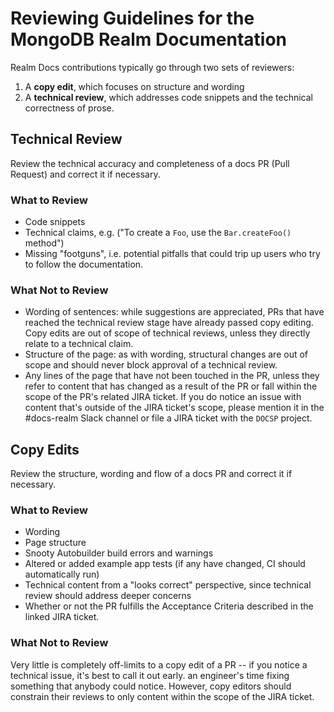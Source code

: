 # Reviewing Guidelines for the MongoDB Realm Documentation

Realm Docs contributions typically go through two sets of reviewers:

1. A **copy edit**, which focuses on structure and wording
2. A **technical review**, which addresses code snippets and the
   technical correctness of prose.

## Technical Review

Review the technical accuracy and completeness of a docs PR
(Pull Request) and correct it if necessary.

### What to Review

- Code snippets
- Technical claims, e.g. ("To create a `Foo`, use the `Bar.createFoo()` method")
- Missing "footguns", i.e. potential pitfalls that could trip up users
  who try to follow the documentation.

### What Not to Review

- Wording of sentences: while suggestions are appreciated, PRs
  that have reached the technical review stage have already passed copy
  editing. Copy edits are out of scope of technical reviews, unless they
  directly relate to a technical claim.
- Structure of the page: as with wording, structural changes are out of
  scope and should never block approval of a technical review.
- Any lines of the page that have not been touched in the PR,
  unless they refer to content that has changed as a result of the PR or
  fall within the scope of the PR's related JIRA ticket. If you do notice
  an issue with content that's outside of the JIRA ticket's scope,
  please mention it in the #docs-realm Slack channel or file a JIRA
  ticket with the `DOCSP` project.

## Copy Edits

Review the structure, wording and flow of a docs PR and correct it if
necessary.

### What to Review

- Wording
- Page structure
- Snooty Autobuilder build errors and warnings
- Altered or added example app tests (if any have changed, CI should
  automatically run)
- Technical content from a "looks correct" perspective, since technical
  review should address deeper concerns
- Whether or not the PR fulfills the Acceptance Criteria described in the
  linked JIRA ticket.

### What Not to Review

Very little is completely off-limits to a copy edit of a PR -- if you
notice a technical issue, it's best to call it out early.
an engineer's time fixing something that anybody could notice. However,
copy editors should constrain their reviews to only content within the
scope of the JIRA ticket.
